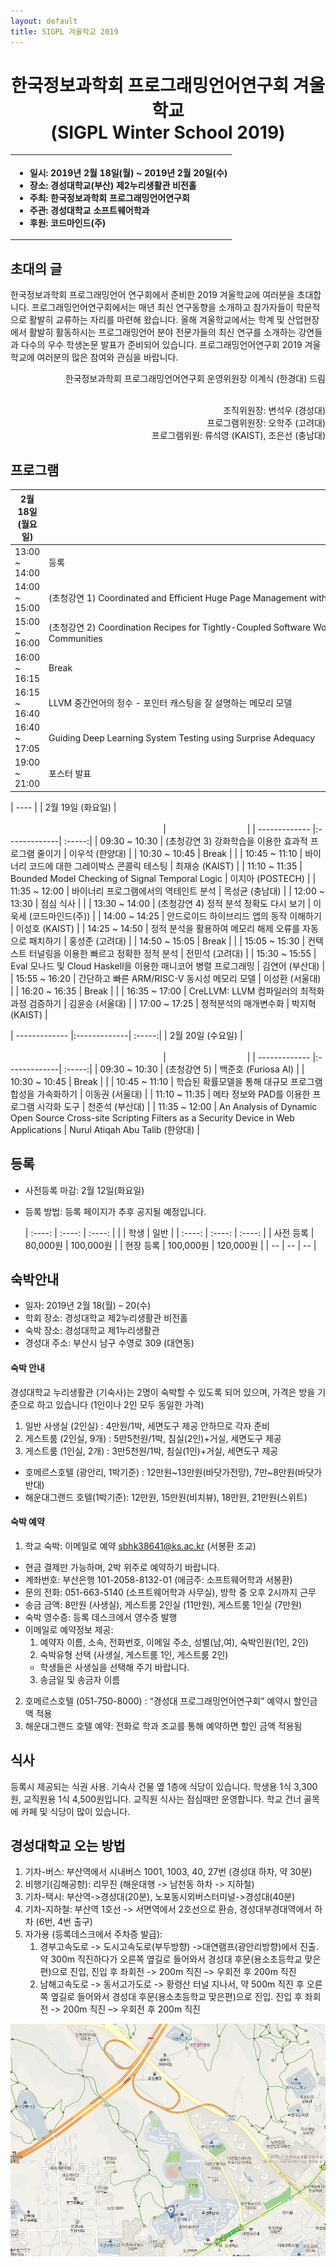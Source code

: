 ```yaml
---
layout: default
title: SIGPL 겨울학교 2019
---
```


<h1>
<center>
한국정보과학회 프로그래밍언어연구회 겨울학교
<br> (SIGPL Winter School 2019)
</center>
</h1>
<center><table><tbody><tr><th align="left">
<ul>
<li>
    일시: 2019년 2월 18일(월) ~ 2019년 2월 20일(수)
</li><li>
    장소: 경성대학교(부산) 제2누리생활관 비전홀
</li><li>
    주최: 한국정보과학회 프로그래밍언어연구회
</li><li>
    주관: 경성대학교 소프트웨어학과
</li><li>
    후원: 코드마인드(주)
</li></ul>
</th></tr></tbody></table>
</center>

<h2>초대의 글</h2>

<p>
  한국정보과학회 프로그래밍언어 연구회에서 준비한 2019 겨울학교에 여러분을 초대합니다.
  프로그래밍언어연구회에서는 매년 최신 연구동향을 소개하고 참가자들이 학문적으로 활발히 교류하는 자리를 마련해 왔습니다.
  올해 겨울학교에서는 학계 및 산업현장에서 활발히 활동하시는 프로그래밍언어 분야 전문가들의 최신 연구를 소개하는 강연들과
  다수의 우수 학생논문 발표가 준비되어 있습니다. 프로그래밍언어연구회 2019 겨울학교에 여러분의 많은 참여와 관심을 바랍니다.
</p>

<p align="right">
한국정보과학회 프로그래밍언어연구회 운영위원장 이계식 (한경대) 드림
</p>

<p align="right">
<br> 조직위원장: 변석우 (경성대)
<br> 프로그램위원장: 오학주 (고려대)
<br> 프로그램위원: 류석영 (KAIST), 조은선 (충남대)

</p>

<h2>프로그램</h2>

| 2월 18일 (월요일) | &nbsp;&nbsp;&nbsp;&nbsp;&nbsp;&nbsp;&nbsp;&nbsp;&nbsp;&nbsp;&nbsp;&nbsp;&nbsp;&nbsp;&nbsp;&nbsp;&nbsp;&nbsp;&nbsp;&nbsp;&nbsp;&nbsp;&nbsp;&nbsp;&nbsp;&nbsp;&nbsp;&nbsp;&nbsp;&nbsp;&nbsp;&nbsp;&nbsp;&nbsp;&nbsp;&nbsp;&nbsp;&nbsp;&nbsp;&nbsp;&nbsp;&nbsp;&nbsp;&nbsp;&nbsp;&nbsp;&nbsp;&nbsp;&nbsp;&nbsp;&nbsp;&nbsp;&nbsp;&nbsp;&nbsp;&nbsp;&nbsp;&nbsp;&nbsp;&nbsp;&nbsp;&nbsp;&nbsp;&nbsp;&nbsp;&nbsp;&nbsp;&nbsp;&nbsp;&nbsp;&nbsp;&nbsp;&nbsp;&nbsp;&nbsp;&nbsp;&nbsp;&nbsp;&nbsp;&nbsp;&nbsp;&nbsp;&nbsp;&nbsp;&nbsp;&nbsp;&nbsp;&nbsp;&nbsp;&nbsp;&nbsp;&nbsp;&nbsp;&nbsp;&nbsp;&nbsp;&nbsp;&nbsp;&nbsp;&nbsp;&nbsp;&nbsp;&nbsp;&nbsp;&nbsp;&nbsp;&nbsp;&nbsp;&nbsp;&nbsp;&nbsp;&nbsp;&nbsp;&nbsp;&nbsp;&nbsp;&nbsp;&nbsp;&nbsp;&nbsp;&nbsp;&nbsp;&nbsp;&nbsp;&nbsp;&nbsp;&nbsp;&nbsp;&nbsp;&nbsp;&nbsp;&nbsp;&nbsp;&nbsp;&nbsp;&nbsp;&nbsp;&nbsp;&nbsp;&nbsp;&nbsp;&nbsp;&nbsp;&nbsp;&nbsp;&nbsp;&nbsp;&nbsp;&nbsp;&nbsp;&nbsp;&nbsp;&nbsp;&nbsp;&nbsp;&nbsp;&nbsp;&nbsp;&nbsp;&nbsp;&nbsp;&nbsp;&nbsp;&nbsp;&nbsp;&nbsp;&nbsp;&nbsp;&nbsp;&nbsp;&nbsp;&nbsp;&nbsp;&nbsp;&nbsp;&nbsp;&nbsp;&nbsp;&nbsp;&nbsp;&nbsp;&nbsp;&nbsp;&nbsp;&nbsp;&nbsp;&nbsp;&nbsp;&nbsp; | &nbsp;&nbsp;&nbsp;&nbsp;&nbsp;&nbsp;&nbsp;&nbsp;&nbsp;&nbsp;&nbsp;&nbsp;&nbsp;&nbsp;&nbsp;&nbsp;&nbsp;&nbsp;&nbsp;&nbsp;&nbsp;&nbsp;&nbsp;&nbsp;&nbsp;&nbsp;&nbsp;&nbsp;&nbsp;&nbsp;&nbsp; |
| ------------- |:-------------| :-----:|
| 13:00 ~ 14:00 | 등록 | |
| 14:00 ~ 15:00 | (초청강연 1) Coordinated and Efficient Huge Page Management with Ingens | 권영진 (KAIST) |
| 15:00 ~ 16:00 | (초청강연 2) Coordination Recipes for Tightly-Coupled Software Work in Open Source Software (OSS) Communities | 문은영 (KAIST) |
| 16:00 ~ 16:15 | Break | |
| 16:15 ~ 16:40 | LLVM 중간언어의 정수 - 포인터 캐스팅을 잘 설명하는 메모리 모델 | 이준영 (서울대) |
| 16:40 ~ 17:05 | Guiding Deep Learning System Testing using Surprise Adequacy | 김진한 (KAIST) |
| 19:00 ~ 21:00 | 포스터 발표 | 대학원생 |

| ---- |
| 2월 19일 (화요일) | &nbsp;&nbsp;&nbsp;&nbsp;&nbsp;&nbsp;&nbsp;&nbsp;&nbsp;&nbsp;&nbsp;&nbsp;&nbsp;&nbsp;&nbsp;&nbsp;&nbsp;&nbsp;&nbsp;&nbsp;&nbsp;&nbsp;&nbsp;&nbsp;&nbsp;&nbsp;&nbsp;&nbsp;&nbsp;&nbsp;&nbsp;&nbsp;&nbsp;&nbsp;&nbsp;&nbsp;&nbsp;&nbsp;&nbsp;&nbsp;&nbsp;&nbsp;&nbsp;&nbsp;&nbsp;&nbsp;&nbsp;&nbsp;&nbsp;&nbsp;&nbsp;&nbsp;&nbsp;&nbsp;&nbsp;&nbsp;&nbsp;&nbsp;&nbsp;&nbsp;&nbsp;&nbsp;&nbsp;&nbsp;&nbsp;&nbsp;&nbsp;&nbsp;&nbsp;&nbsp;&nbsp;&nbsp;&nbsp;&nbsp;&nbsp;&nbsp;&nbsp;&nbsp;&nbsp;&nbsp;&nbsp;&nbsp;&nbsp;&nbsp;&nbsp;&nbsp;&nbsp;&nbsp;&nbsp;&nbsp;&nbsp;&nbsp;&nbsp;&nbsp;&nbsp;&nbsp;&nbsp;&nbsp;&nbsp;&nbsp;&nbsp;&nbsp;&nbsp;&nbsp;&nbsp;&nbsp;&nbsp;&nbsp;&nbsp;&nbsp;&nbsp;&nbsp;&nbsp;&nbsp;&nbsp;&nbsp;&nbsp;&nbsp;&nbsp;&nbsp;&nbsp;&nbsp;&nbsp;&nbsp;&nbsp;&nbsp;&nbsp;&nbsp;&nbsp;&nbsp;&nbsp;&nbsp;&nbsp;&nbsp;&nbsp;&nbsp;&nbsp;&nbsp;&nbsp;&nbsp;&nbsp;&nbsp;&nbsp;&nbsp;&nbsp;&nbsp;&nbsp;&nbsp;&nbsp;&nbsp;&nbsp;&nbsp;&nbsp;&nbsp;&nbsp;&nbsp;&nbsp;&nbsp;&nbsp;&nbsp;&nbsp;&nbsp;&nbsp;&nbsp;&nbsp;&nbsp;&nbsp;&nbsp;&nbsp;&nbsp;&nbsp;&nbsp;&nbsp;&nbsp;&nbsp;&nbsp;&nbsp;&nbsp;&nbsp;&nbsp;&nbsp;&nbsp;&nbsp;&nbsp;&nbsp;&nbsp;&nbsp;&nbsp;&nbsp; | &nbsp;&nbsp;&nbsp;&nbsp;&nbsp;&nbsp;&nbsp;&nbsp;&nbsp;&nbsp;&nbsp;&nbsp;&nbsp;&nbsp;&nbsp;&nbsp;&nbsp;&nbsp;&nbsp;&nbsp;&nbsp;&nbsp;&nbsp;&nbsp;&nbsp;&nbsp;&nbsp;&nbsp;&nbsp;&nbsp;&nbsp; |
| ------------- |:-------------| :-----:|
| 09:30 ~ 10:30 | (초청강연 3) 강화학습을 이용한 효과적 프로그램 줄이기 | 이우석 (한양대) |
| 10:30 ~ 10:45 | Break | |
| 10:45 ~ 11:10 | 바이너리 코드에 대한 그레이박스 콘콜릭 테스팅 | 최재승 (KAIST) |
| 11:10 ~ 11:35 | Bounded Model Checking of Signal Temporal Logic | 이지아 (POSTECH) |
| 11:35 ~ 12:00 | 바이너리 프로그램에서의 역테인트 분석 | 목성균 (충남대) |
| 12:00 ~ 13:30 | 점심 식사 | |
| 13:30 ~ 14:00 | (초청강연 4) 정적 분석 정확도 다시 보기 | 이욱세 (코드마인드(주)) |
| 14:00 ~ 14:25 | 안드로이드 하이브리드 앱의 동작 이해하기 | 이성호 (KAIST) |
| 14:25 ~ 14:50 | 정적 분석을 활용하여 메모리 해제 오류를 자동으로 패치하기 | 홍성준 (고려대) |
| 14:50 ~ 15:05 | Break | |
| 15:05 ~ 15:30 | 컨텍스트 터널링을 이용한 빠르고 정확한 정적 분석 | 전민석 (고려대) |
| 15:30 ~ 15:55 | Eval 모나드 및 Cloud Haskell을 이용한 매니코어 병렬 프로그래밍 | 김연어 (부산대) |
| 15:55 ~ 16:20 | 간단하고 빠른 ARM/RISC-V 동시성 메모리 모델 | 이성환 (서울대) |
| 16:20 ~ 16:35 | Break | |
| 16:35 ~ 17:00 | CreLLVM: LLVM 컴파일러의 최적화 과정 검증하기 | 김윤승 (서울대) |
| 17:00 ~ 17:25 | 정적분석의 매개변수화 | 박지혁 (KAIST) |

| ------------- |:-------------| :-----:|
| 2월 20일 (수요일) | &nbsp;&nbsp;&nbsp;&nbsp;&nbsp;&nbsp;&nbsp;&nbsp;&nbsp;&nbsp;&nbsp;&nbsp;&nbsp;&nbsp;&nbsp;&nbsp;&nbsp;&nbsp;&nbsp;&nbsp;&nbsp;&nbsp;&nbsp;&nbsp;&nbsp;&nbsp;&nbsp;&nbsp;&nbsp;&nbsp;&nbsp;&nbsp;&nbsp;&nbsp;&nbsp;&nbsp;&nbsp;&nbsp;&nbsp;&nbsp;&nbsp;&nbsp;&nbsp;&nbsp;&nbsp;&nbsp;&nbsp;&nbsp;&nbsp;&nbsp;&nbsp;&nbsp;&nbsp;&nbsp;&nbsp;&nbsp;&nbsp;&nbsp;&nbsp;&nbsp;&nbsp;&nbsp;&nbsp;&nbsp;&nbsp;&nbsp;&nbsp;&nbsp;&nbsp;&nbsp;&nbsp;&nbsp;&nbsp;&nbsp;&nbsp;&nbsp;&nbsp;&nbsp;&nbsp;&nbsp;&nbsp;&nbsp;&nbsp;&nbsp;&nbsp;&nbsp;&nbsp;&nbsp;&nbsp;&nbsp;&nbsp;&nbsp;&nbsp;&nbsp;&nbsp;&nbsp;&nbsp;&nbsp;&nbsp;&nbsp;&nbsp;&nbsp;&nbsp;&nbsp;&nbsp;&nbsp;&nbsp;&nbsp;&nbsp;&nbsp;&nbsp;&nbsp;&nbsp;&nbsp;&nbsp;&nbsp;&nbsp;&nbsp;&nbsp;&nbsp;&nbsp;&nbsp;&nbsp;&nbsp;&nbsp;&nbsp;&nbsp;&nbsp;&nbsp;&nbsp;&nbsp;&nbsp;&nbsp;&nbsp;&nbsp;&nbsp;&nbsp;&nbsp;&nbsp;&nbsp;&nbsp;&nbsp;&nbsp;&nbsp;&nbsp;&nbsp;&nbsp;&nbsp;&nbsp;&nbsp;&nbsp;&nbsp;&nbsp;&nbsp;&nbsp;&nbsp;&nbsp;&nbsp;&nbsp;&nbsp;&nbsp;&nbsp;&nbsp;&nbsp;&nbsp;&nbsp;&nbsp;&nbsp;&nbsp;&nbsp;&nbsp;&nbsp;&nbsp;&nbsp;&nbsp;&nbsp;&nbsp;&nbsp;&nbsp;&nbsp;&nbsp;&nbsp;&nbsp;&nbsp;&nbsp;&nbsp;&nbsp;&nbsp;&nbsp; | &nbsp;&nbsp;&nbsp;&nbsp;&nbsp;&nbsp;&nbsp;&nbsp;&nbsp;&nbsp;&nbsp;&nbsp;&nbsp;&nbsp;&nbsp;&nbsp;&nbsp;&nbsp;&nbsp;&nbsp;&nbsp;&nbsp;&nbsp;&nbsp;&nbsp;&nbsp;&nbsp;&nbsp;&nbsp;&nbsp;&nbsp; |
| ------------- |:-------------| :-----:|
| 09:30 ~ 10:30 | (초청강연 5) | 백준호 (Furiosa AI) |
| 10:30 ~ 10:45 | Break | |
| 10:45 ~ 11:10 | 학습된 확률모델을 통해 대규모 프로그램 합성을 가속화하기 | 이동권 (서울대) |
| 11:10 ~ 11:35 | 메타 정보와 PAD를 이용한 프로그램 시각화 도구 | 천준석 (부산대) |
| 11:35 ~ 12:00 | An Analysis of Dynamic Open Source Cross-site Scripting Filters as a Security Device in Web Applications | Nurul Atiqah Abu Talib (한양대) |

## 등록

- 사전등록 마감: 2월 12일(화요일)
<!-- - 등록 방법: [등록 페이지]()를 통하여 등록할 수 있습니다. -->
- 등록 방법: 등록 페이지가 추후 공지될 예정입니다.

  | :----: | :----: | :----: |
  | | 학생 | 일반 |
  | :----: | :----: | :----: |
  | 사전 등록 | 80,000원 | 100,000원 |
  | 현장 등록 | 100,000원 | 120,000원 |
  | -- | -- | -- |

## 숙박안내

- 일자: 2019년 2월 18(월) – 20(수)
- 학회 장소: 경성대학교 제2누리생활관 비전홀
- 숙박 장소: 경성대학교 제1누리생활관
- 경성대 주소: 부산시 남구 수영로 309 (대연동)

#### 숙박 안내

경성대학교 누리생활관 (기숙사)는 2명이 숙박할 수 있도록 되어 있으며, 가격은 방을 기준으로 하고 있습니다 (1인이나 2인 모두 동일한 가격)

1. 일반 사생실 (2인실) : 4만원/1박, 세면도구 제공 안하므로 각자 준비
2. 게스트룸 (2인실, 9개) : 5만5천원/1박, 침실(2인)+거실, 세면도구 제공
3. 게스트룸 (1인실, 2개) : 3만5천원/1박, 침실(1인)+거실, 세면도구 제공
  - 호메르스호텔 (광안리, 1박기준) : 12만원~13만원(바닷가전망), 7만~8만원(바닷가 반대)
  - 해운대그랜드 호텔(1박기준): 12만원, 15만원(비치뷰), 18만원, 21만원(스위트)

#### 숙박 예약

1. 학교 숙박:  이메일로 예약 sbhk38641@ks.ac.kr (서봉환 조교)
  - 현금 결제만 가능하며, 2박 위주로 예약하기 바랍니다.
  - 계좌번호: 부산은행 101-2058-8132-01 (에금주: 소프트웨어학과 서봉환)
  - 문의 전화: 051-663-5140 (소프트웨어학과 사무실), 방학 중 오후 2시까지 근무
  - 송금 금액: 8만원 (사생실), 게스트룸 2인실 (11만원), 게스트룸 1인실 (7만원)
  - 숙박 영수증: 등록 데스크에서 영수증 발행
  - 이메일로 예약정보 제공:
    1. 예약자 이름, 소속, 전화번호, 이메일 주소, 성별(남,여), 숙박인원(1인, 2인)
    2. 숙박유형 선택 (사생실, 게스트룸 1인, 게스트룸 2인)
    - 학생들은 사생실을 선택해 주기 바랍니다.
    3. 송금일 및 송금자 이름
2. 호메르스호텔 (051-750-8000) : “경성대 프로그래밍언어연구회” 예약시 할인금액 적용
3. 해운대그랜드 호텔 예약: 전화로 학과 조교를 통해 예약하면 할인 금액 적용됨

## 식사

등록시 제공되는 식권 사용. 기숙사 건물 옆 1층에 식당이 있습니다. 학생용 1식 3,300원, 교직원용 1식 4,500원입니다. 교직원 식사는 점심때만 운영합니다.  학교 건너 골목에 카페 및 식당이 많이 있습니다.


## 경성대학교 오는 방법

1. 기차-버스: 부산역에서 시내버스 1001, 1003, 40, 27번 (경성대 하차, 약 30분)
2. 비행기(김해공항): 리무진 (해운대행 -> 남천동 하차 -> 지하철)
3. 기차-택시: 부산역->경성대(20분), 노포동시외버스터미널->경성대(40분)
4. 기차-지하철: 부산역 1호선 -> 서면역에서 2호선으로 환승, 경성대부경대역에서 하차 (6번, 4번 출구)
5. 자가용 (등록데스크에서 주차증 발급):
   1. 경부고속도로 -> 도시고속도로(부두방향) ->대연램프(광안리방향)에서 진출. 약 300m 직진하다가 오른쪽 옆길로 들어와서 경성대 후문(용소초등학교 맞은편)으로 진입, 진입 후 좌회전 -> 200m 직진 –> 우회전 후 200m 직진
   2. 남해고속도로 -> 동서고가도로 -> 황령산 터널 지나서, 약 500m 직진 후 오른쪽 옆길로 들어와서 경성대 후문(용소초등학교 맞은편)으로 진입. 진입 후 좌회전 -> 200m 직진 –> 우회전 후 200m 직진

![map](map.png)

<!-- <h2> 등록 </h2> -->

<!-- <ul> -->
<!--   <li> 사전등록 마감: 8월 14일(화요일) -->
<!--   </li><li> 등록 방법: <a href="http://www.kiise.or.kr/conference/conf/025/" target="_blank"><font color=red>등록  페이지</font></a>를 통하여 등록할 수 있습니다. -->
<!-- <table border="1" bordercolor="#a0a0a0" cellspacing="0"> -->
<!-- <tbody><tr><th>&nbsp;</th><th>학생</th><th>일반</th></tr> -->
<!-- <tr align="center"><th>사전 등록 </th><td>80,000원</td><td>100,000원</td></tr> -->
<!-- <tr align="center"><th>현장 등록 </th><td>100,000원</td><td>120,000원</td></tr> -->
<!-- </tbody></table> -->
<!-- </li></ul> -->

<!-- <h2> 숙박안내 </h2> -->

<!-- <ul> -->
<!-- <li>SIGPL에서 필요한 학생들에게 숙박비를 지원합니다. -->
<!-- <br>지원 자격은 숙박비를 받지 못한 대학원생으로 한정합니다. -->
<!-- <br>선정된 학생에게는 소속기관 여비규정에 따라 숙박비를 지급합니다. -->
<!-- <br>지원을 위해서는 지도교수 추천서가 필요하고, 이는 입력한 지도교수 이메일을 통해 받습니다. -->
<!-- <br>추후 숙박 영수증 및 소속기관 여비 규정을 제출해야 합니다. -->
<!-- </li> -->
<!-- <p><a href="https://goo.gl/forms/5COF0LERwSweqaIj2">지원하기</a></p> -->
<!-- 지원마감: 2018년 8월 13일 -->
<!-- </ul> -->
<!-- <br> -->

<!-- <ul> -->
<!--  동국대학교 주변 숙박 안내입니다.  충무로, 동대문 및 명동쪽에 호텔이 매우 많기 때문에 예약하시기는 어렵지 않으실 것으로 생각됩니다.  추천 호텔은 다음과 같으며, 2인기준 10만원 이내로 예약이 가능합니다. -->
<!--     <li> 티마크 호텔 명동 (02-2098-2000) -->
<!--       <a href="http://tmarkhotel.com/" target="_blank">홈페이지</a> -->
<!--         <br>서울특별시 중구 충무로 15 -->
<!--     </li> -->
<!--     <li> 스테이B 호텔 (02-2277-6300) -->
<!--       <a href="https://www.staybhotel.com/" target="_blank">홈페이지</a> -->
<!--         <br>서울특별시 중구 충무로 23-1 -->
<!--     </li> -->
<!--     </li> -->
<!--     <li> 써미트 호텔 (02-2285-0540) -->
<!--       <a href="http://www.summithotelseoul.com/" target="_blank">홈페이지</a> -->
<!--         <br>서울특별시 중구 장충단로 198 -->
<!--     </li> -->
<!--     </li> -->
<!--     <li> 호텔 도마 (02-2273-9603) -->
<!--       <a href="http://www.hoteldoma.com/" target="_blank">홈페이지</a> -->
<!--         <br>서울특별시 중구 퇴계로 216 -->
<!--     </li> -->
<!-- </ul> -->


<!-- <h2> 오시는길 </h2> -->
<!-- <ul> -->
<!-- <a href="https://cse.dongguk.edu/?page_id=790" target="_blank">동국대학교 찾아오시는 길</a> -->
<!-- </ul> -->
